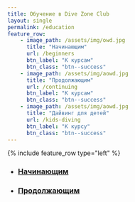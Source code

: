 ```yaml
---
title: Обучение в Dive Zone Club
layout: single
permalink: /education
feature_row:
    - image_path: /assets/img/owd.jpg
      title: "Начинающим"  
      url: /beginners
      btn_label: "К курсам"
      btn_class: "btn--success"
    - image_path: /assets/img/aowd.jpg
      title: "Продолжающим"  
      url: /continuing
      btn_label: "К курсам"
      btn_class: "btn--success"
    - image_path: /assets/img/aowd.jpg
      title: "Дайвинг для детей"  
      url: /kids-diving
      btn_label: "К курсу"
      btn_class: "btn--success"
---
```


{% include feature_row type="left" %}

<ul class="image-list-small">
<li>
  <a href="/beginners" style="background-image: url('assets/img/owd.jpg');"></a>
  <div class="details">
    <h3><a href="/beginners">Начинающим</a></h3>
  </div>
</li>
<li>
  <a href="/continuing" style="background-image: url('assets/img/aowd.jpg');"></a>
  <div class="details">
    <h3><a href="/continuing">Продолжающим</a></h3>
  </div>
</li>
</ul>